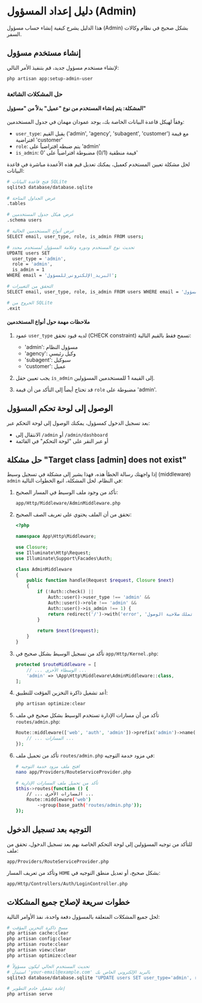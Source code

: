 # دليل إعداد المسؤول (Admin)

هذا الدليل يشرح كيفية إنشاء حساب مسؤول (Admin) بشكل صحيح في نظام وكالات السفر.

## إنشاء مستخدم مسؤول

لإنشاء مستخدم مسؤول جديد، قم بتنفيذ الأمر التالي:

```bash
php artisan app:setup-admin-user
```

### حل المشكلات الشائعة

#### المشكلة: يتم إنشاء المستخدم من نوع "عميل" بدلاً من "مسؤول"

وفقاً لهيكل قاعدة البيانات الخاصة بك، يوجد عمودان مهمان في جدول المستخدمين:
- `user_type`: يقبل القيم ('admin', 'agency', 'subagent', 'customer') مع قيمة افتراضية 'customer'
- `role`: يتم ضبطه افتراضياً على 'admin'
- `is_admin`: قيمة منطقية (0/1) مضبوطة افتراضياً على '0'

لحل مشكلة تعيين المستخدم كعميل، يمكنك تعديل قيم هذه الأعمدة مباشرة في قاعدة البيانات:

```bash
# فتح قاعدة البيانات SQLite
sqlite3 database/database.sqlite

# عرض الجداول المتاحة
.tables

# عرض هيكل جدول المستخدمين
.schema users

# عرض أنواع المستخدمين الحالية
SELECT email, user_type, role, is_admin FROM users;

# تحديث نوع المستخدم ودوره وعلامة المسؤول لمستخدم محدد
UPDATE users SET 
  user_type = 'admin', 
  role = 'admin',
  is_admin = 1
WHERE email = 'البريد_الإلكتروني_للمسؤول';

# التحقق من التغييرات
SELECT email, user_type, role, is_admin FROM users WHERE email = 'البريد_الإلكتروني_للمسؤول';

# الخروج من SQLite
.exit
```

#### ملاحظات مهمة حول أنواع المستخدمين

1. عمود `user_type` لديه قيود تحقق (CHECK constraint) تسمح فقط بالقيم التالية:
   - 'admin': مسؤول النظام
   - 'agency': وكيل رئيسي
   - 'subagent': سبوكيل
   - 'customer': عميل

2. يجب تعيين حقل `is_admin` إلى القيمة 1 للمستخدمين المسؤولين.

3. قد تحتاج أيضاً إلى التأكد من أن قيمة `role` مضبوطة على 'admin'.

## الوصول إلى لوحة تحكم المسؤول

بعد تسجيل الدخول كمسؤول، يمكنك الوصول إلى لوحة التحكم عبر:

- الانتقال إلى `/admin` أو `/admin/dashboard`
- أو عبر النقر على "لوحة التحكم" في القائمة

## حل مشكلة "Target class [admin] does not exist"

إذا واجهتك رسالة الخطأ هذه، فهذا يشير إلى مشكلة في تسجيل وسيط (middleware) `admin` في النظام. لحل المشكلة، اتبع الخطوات التالية:

1. تأكد من وجود ملف الوسيط في المسار الصحيح:
   ```
   app/Http/Middleware/AdminMiddleware.php
   ```

2. تحقق من أن الملف يحتوي على تعريف الصف الصحيح:
   ```php
   <?php

   namespace App\Http\Middleware;

   use Closure;
   use Illuminate\Http\Request;
   use Illuminate\Support\Facades\Auth;

   class AdminMiddleware
   {
       public function handle(Request $request, Closure $next)
       {
           if (!Auth::check() || 
               Auth::user()->user_type !== 'admin' && 
               Auth::user()->role !== 'admin' && 
               Auth::user()->is_admin !== 1) {
               return redirect('/')->with('error', 'لا تملك صلاحية الوصول');
           }
           
           return $next($request);
       }
   }
   ```

3. تأكد من تسجيل الوسيط بشكل صحيح في `app/Http/Kernel.php`:
   ```php
   protected $routeMiddleware = [
       // ... الوسطاء الأخرى ...
       'admin' => \App\Http\Middleware\AdminMiddleware::class,
   ];
   ```

4. أعد تشغيل ذاكرة التخزين المؤقت للتطبيق:
   ```bash
   php artisan optimize:clear
   ```

5. تأكد من أن مسارات الإدارة تستخدم الوسيط بشكل صحيح في ملف `routes/admin.php`:
   ```php
   Route::middleware(['web', 'auth', 'admin'])->prefix('admin')->name('admin.')->group(function () {
       // ... المسارات ...
   });
   ```

6. تأكد من تحميل ملف `routes/admin.php` في مزود خدمة التوجيه:
   ```bash
   # افتح ملف مزود خدمة التوجيه
   nano app/Providers/RouteServiceProvider.php
   
   # تأكد من تحميل ملف المسارات الإدارية
   $this->routes(function () {
       // ... المسارات الأخرى ...
       Route::middleware('web')
           ->group(base_path('routes/admin.php'));
   });
   ```

## التوجيه بعد تسجيل الدخول

للتأكد من توجيه المسؤولين إلى لوحة التحكم الخاصة بهم بعد تسجيل الدخول، تحقق من ملف:

`app/Providers/RouteServiceProvider.php`

وتأكد من تعريف المسار `HOME` بشكل صحيح، أو تعديل منطق التوجيه في:

`app/Http/Controllers/Auth/LoginController.php`

## خطوات سريعة لإصلاح جميع المشكلات

لحل جميع المشكلات المتعلقة بالمسؤول دفعة واحدة، نفذ الأوامر التالية:

```bash
# مسح ذاكرة التخزين المؤقت
php artisan cache:clear
php artisan config:clear
php artisan route:clear
php artisan view:clear
php artisan optimize:clear

# تحديث المستخدم الحالي ليكون مسؤولاً
# استبدل 'your-email@example.com' بالبريد الإلكتروني الخاص بك
sqlite3 database/database.sqlite "UPDATE users SET user_type='admin', role='admin', is_admin=1 WHERE email='your-email@example.com'"

# إعادة تشغيل خادم التطوير
php artisan serve
```
